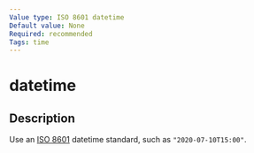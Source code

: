 ```yaml
---
Value type: ISO 8601 datetime
Default value: None
Required: recommended
Tags: time
---
```


# datetime

## Description

Use an [ISO 8601](https://en.wikipedia.org/wiki/ISO_8601) datetime standard, such as `"2020-07-10T15:00"`.
